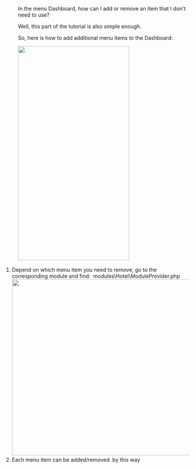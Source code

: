 <p style="padding-left: 40px;">In the menu Dashboard, how can I add or remove an item that I don't need to use?</p>
<p style="padding-left: 40px;">Well, this part of the tutorial is also simple enough.&nbsp;</p>
<p style="padding-left: 40px;">So, here is how to add additional menu items to the Dashboard:</p>
<p style="padding-left: 40px;"><img src="" alt="" width="300" height="577" />&nbsp;</p>
<ol>
<li>Depend on which menu item you need to remove, go to the corresponding module and find:&nbsp; modules\Hotel\ModuleProvider.php<img src="" alt="" width="537" height="475" /></li>
<li>Each menu item can be added/removed&nbsp; by this way</li>
</ol>
